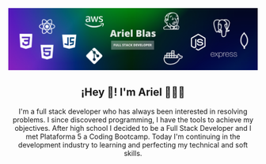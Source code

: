 <img src="https://github.com/ArielBlas/arielblas/blob/main/info/banner.png" />

<h2 align="center">¡Hey 👋! I'm Ariel 👨🏻‍💻</h2>

<p align="center">I'm a full stack developer who has always been interested in resolving problems. I since discovered programming, I have the tools to achieve my objectives. After high school I decided to be a Full Stack Developer and I met Plataforma 5 a Coding Bootcamp. Today I'm continuing in the development industry to learning and perfecting my technical and soft skills.</p>
